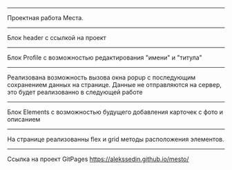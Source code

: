 ****
Проектная работа Места.
******
Блок header с ссылкой на проект
******
Блок Profile c возможностью редактирования "имени" и "титула"
************
Реализована возможность вызова окна popup с последующим сохранением данных на странице. 
Данные не отправляются на сервер, это будет реализованно в следующей работе
****
Блок Elements с возможностью будущего добавления карточек с фото и описанием
******
На странице реализованны flex и grid методы расположения элементов.
*******
Ссылка на проект GitPages
https://alekssedin.github.io/mesto/